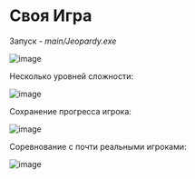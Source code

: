 # Своя Игра

Запуск - *main/Jeopardy.exe*


![image](https://github.com/DonnyTheTalker/Jeopardy_PyQt5/assets/62959945/68d3459b-62e8-4f65-a5bb-a9da49fb6ef3)



Несколько уровней сложности:

![image](https://github.com/DonnyTheTalker/Jeopardy_PyQt5/assets/62959945/368f710b-2db8-4b69-89c6-0eba1852eb28)


Сохранение прогресса игрока:

![image](https://github.com/DonnyTheTalker/Jeopardy_PyQt5/assets/62959945/9326021d-4cdf-4559-8220-49906c55b53e)


Соревнование с почти реальными игроками:

![image](https://github.com/DonnyTheTalker/Jeopardy_PyQt5/assets/62959945/04699d47-7a0b-4c2c-aabe-f6541b9f12a4)



